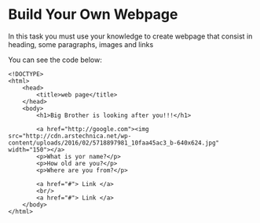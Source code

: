 # Build Your Own Webpage

In this task you must use your knowledge to create webpage that consist in heading, some paragraphs, images and links

You can see the code  below:

```
<!DOCTYPE>
<html>
    <head>
        <title>web page</title>
    </head>
    <body>
        <h1>Big Brother is looking after you!!!</h1>

        <a href="http://google.com"><img src="http://cdn.arstechnica.net/wp-content/uploads/2016/02/5718897981_10faa45ac3_b-640x624.jpg" width="150"></a>
        <p>What is yor name?</p>
        <p>How old are you?</p>
        <p>Where are you from?</p>

        <a href="#"> Link </a>
        <br/>
        <a href="#"> Link </a>
    </body>
</html>
```

